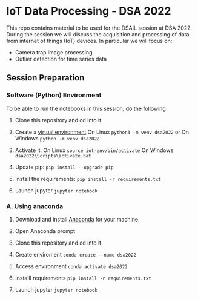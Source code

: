 # IoT Data Processing - DSA 2022

This repo contains material to be used for the DSAIL session at DSA 2022. During the session we will discuss the acquisition and processing of data from internet of things (IoT) devices. In particular we will focus on:
* Camera trap image processing
* Outlier detection for time series data

## Session Preparation

### Software (Python) Environment
To be able to run the notebooks in this session, do the following

1. Clone this repository and cd into it

2. Create a [virtual environment](https://docs.python.org/3/tutorial/venv.html) On Linux `python3 -m venv dsa2022` or On Windows `python -m venv dsa2022`

3. Activate it: On Linux `source iot-env/bin/activate` On Windows `dsa2022\Scripts\activate.bat`

4. Update pip: `pip install --upgrade pip`

5. Install the requirements: `pip install -r requirements.txt`

6. Launch jupyter `jupyter notebook`


### A. Using anaconda 
1. Download and install [Anaconda](https://www.anaconda.com/products/distribution) for your machine.

2. Open Anaconda prompt

3. Clone this repository and cd into it

4.  Create enviroment `conda create --name dsa2022`

5. Access environment `conda activate dsa2022`

6. Installl requirements `pip install -r requirements.txt`

7. Launch jupyter `jupyter notebook`


